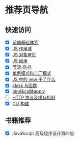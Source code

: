 
# 推荐页导航

## 快速访问

- [x] [前端基础体系](./前端基础体系/blog.md)
- [x] [JS 作用域](./1专题/JS作用域.md)
- [x] [JS 对象拷贝](./1专题/JS对象拷贝及深拷贝.md)
- [x] [JS 继承](./1专题/JS继承.md)
- [x] [节流-防抖](./1专题/节流-防抖.md)
- [x] [单例模式和工厂模式](./1专题/单例模式和工厂模式.md)
- [x] [JS 中的 new 干了什么](./1专题/JS中的new干了什么.md)
- [x] [class 与函数](./1专题/class与函数.md)
- [x] [bind&call&apply](./1专题/bind&call&apply.md)
- [ ] [HTTP 协议及缓存机制](<./1专题/HTTP(s)及缓存机制.md>)
- [x] [CLI 构建](./cli/blog.md)
  <!-- - [ ] [编写vscode插件](./vscode/blog.md) -->
  <!-- - [ ] [vue2源码](./vue2/blog.md)  -->
  <!-- - [x] [vue3源码](./vue3/blog.md)  -->
  <!-- - [ ] [数据结构与算法](./数据结构与算法/blog.md) -->

## 书籍推荐

<!-- - [x] 高性能网站建设指南 -->
<!-- - [x] 高性能 JavaScript -->
- [x] JavaScript 高级程序设计第四版
<!-- - [ ] JavaScript 忍者秘籍第二版
- [x] 你不知道的 JavaScript <上册>
- [x] 你不知道的 JavaScript <中册>
- [ ] 你不知道的 JavaScript <下册>
- [x] 漫画算法： 小灰的算法之旅
- [ ] 算法第 4 版
- [ ] 设计模式
- [x] css 世界
- [x] 深入理解 ES6
- [x] React 进阶指路
- [x] 深入 React 技术栈
- [x] React 状态管理与同构实战 -->
<!-- (https://github.com/peng92055/study-hard/blob/master)  -->
